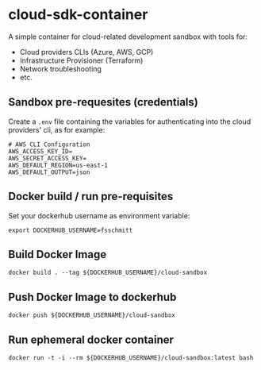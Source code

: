 # cloud-sdk-container
A simple container for cloud-related development sandbox with tools for:
- Cloud providers CLIs (Azure, AWS, GCP)
- Infrastructure Provisioner (Terraform)
- Network troubleshooting
- etc.

## Sandbox pre-requesites (credentials)
Create a `.env` file containing the variables for authenticating into the cloud providers' cli, as for example:
```
# AWS CLI Configuration
AWS_ACCESS_KEY_ID=
AWS_SECRET_ACCESS_KEY=
AWS_DEFAULT_REGION=us-east-1
AWS_DEFAULT_OUTPUT=json
```

## Docker build / run pre-requisites

Set your dockerhub username as environment variable:
```
export DOCKERHUB_USERNAME=fsschmitt
```

## Build Docker Image
```
docker build . --tag ${DOCKERHUB_USERNAME}/cloud-sandbox
```

## Push Docker Image to dockerhub
```
docker push ${DOCKERHUB_USERNAME}/cloud-sandbox
```

## Run ephemeral docker container
```
docker run -t -i --rm ${DOCKERHUB_USERNAME}/cloud-sandbox:latest bash
```
